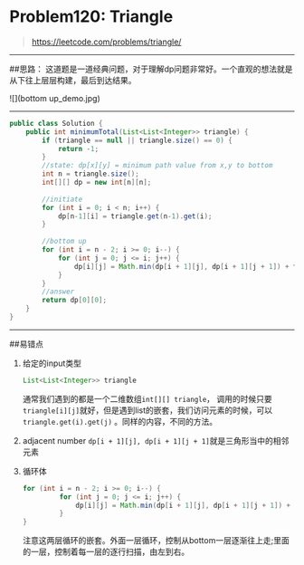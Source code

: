 # Problem120: Triangle


> https://leetcode.com/problems/triangle/

-------------------------------
##思路：
这道题是一道经典问题，对于理解dp问题非常好。一个直观的想法就是从下往上层层构建，最后到达结果。

![](bottom up_demo.jpg)

-----------------
```java
public class Solution {
    public int minimumTotal(List<List<Integer>> triangle) {
        if (triangle == null || triangle.size() == 0) {
            return -1;
        }
        //state: dp[x][y] = minimum path value from x,y to bottom
        int n = triangle.size();
        int[][] dp = new int[n][n];
        
        //initiate
        for (int i = 0; i < n; i++) {
            dp[n-1][i] = triangle.get(n-1).get(i);
        }
        
        //bottom up
        for (int i = n - 2; i >= 0; i--) {
            for (int j = 0; j <= i; j++) {
                dp[i][j] = Math.min(dp[i + 1][j], dp[i + 1][j + 1]) + triangle.get(i).get(j);
            }
        }
        //answer
        return dp[0][0];
    }
}
```
----------------
##易错点
1. 给定的input类型
   ```java
   List<List<Integer>> triangle
   ```
   通常我们遇到的都是一个二维数组```int[][] triangle```， 调用的时候只要```triangle[i][j]```就好，但是遇到list的嵌套，我们访问元素的时候，可以 ```triangle.get(i).get(j)``` 。同样的内容，不同的方法。

2. adjacent number
   ```dp[i + 1][j], dp[i + 1][j + 1]```就是三角形当中的相邻元素
3. 循环体
   ```java
   for (int i = n - 2; i >= 0; i--) {
            for (int j = 0; j <= i; j++) {
                dp[i][j] = Math.min(dp[i + 1][j], dp[i + 1][j + 1]) + triangle.get(i).get(j);
            }
   }
   ```
   注意这两层循环的嵌套。外面一层循环，控制从bottom一层逐渐往上走;里面的一层，控制着每一层的逐行扫描，由左到右。























